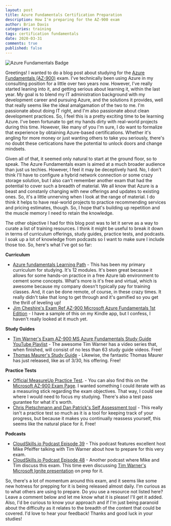 ```yaml
---
layout: post
title: Azure Fundamentals Certification Preparation
description: How I'm preparing for the AZ-900 exam
author: Brian Davis
categories: training
tags: certification fundamentals
date: 2020-03-31
comments: true
published: false
---
```


![Azure Fundamentals Badge](https://www.youracclaim.com/badges/031ee28d-1ab7-4d39-b2f8-7dee7554e72f/public_url)

Greetings!  I wanted to do a blog post about studying for the [Azure Fundamentals (AZ-900)](https://docs.microsoft.com/en-us/learn/certifications/exams/az-900#certification-exams) exam.  I've technically been using Azure in my consulting position for a little over two years now.  However, I've really started leaning into it, and getting serious about learning it, within the last year.  My goal is to blend my IT administration background with my development career and pursuing Azure, and the solutions it provides, well that really seems like the ideal amalgamation of the two to me.  I'm passionate about doing IT right, and I'm also passionate about clean development practices.  So, I feel this is a pretty exciting time to be learning Azure.  I've been fortunate to get my hands dirty with real-world projects during this time.  However, like many of you I'm sure, I do want to formalize that experience by obtaining Azure-based certifications.  Whether it's angling for more money or just wanting others to take you seriously, there's no doubt these certications have the potential to unlock doors and change mindsets.

Given all of that, it seemed only natural to start at the ground floor, so to speak.  The Azure Fundamentals exam is aimed at a much broader audience than just us techies.  However, I feel it may be deceptively hard.  No, I don't think I'll have to configure a hybrid network connection or some crazy storage solution, but I also can't remember another exam that had the potential to cover such a breadth of material.  We all know that Azure is a beast and constanly changing with new offerings and updates to existing ones.  So, it's a little unnerving when I look at the range of material.  I do think it helps to have real-world projects to practice recommending services and pricing estimates, though.  So, I hope that's building up repetition and the muscle memory I need to retain the knowledge.

The other objective I had for this blog post was to let it serve as a way to curate a list of training resources.  I think it might be useful to break it down in terms of curriculum offerings, study guides, practice tests, and podcasts.  I soak up a lot of knowledge from podcasts so I want to make sure I include those too.  So, here's what I've got so far:

**Curriculum**
   - [Azure fundamentals Learning Path](https://docs.microsoft.com/learn/paths/azure-fundamentals/) - This has been my primary curriculum for studying.  It's 12 modules. It's been great because it allows for some hands-on practice in a free Azure lab environment to cement some concepts.  What's more is it's free and virtual, which is awesome because my company doesn't typically pay for training classes.  And, it can be done remote, of course, in these crazy times.  It really didn't take that long to get through and it's gamified so you get the thrill of leveling up!  
   - [Jim Cheshire's Exam Ref AZ-900 Microsoft Azure Fundamentals 1st Edition](https://www.amazon.com/Exam-AZ-900-Microsoft-Azure-Fundamentals/dp/0135732182) - I have a sample of this on my Kindle app, but I confess, I haven't really looked at it much yet.
   
**Study Guides**
   - [Tim Warner's Exam AZ-900 MS Azure Fundamentals Study Guide YouTube Playlist](https://www.youtube.com/watch?v=HfZ1kgHlrfg&list=PLYGZ9Q0oTOHfsI-3IAhvyc09ssPDfoePv) - The awesome Tim Warner has a video series that, when finished, will consist of no less than 63 study guide videos.  Free!
   - [Thomas Maurer's Study Guide](https://www.thomasmaurer.ch/2020/03/az-900-study-guide-microsoft-azure-fundamentals-2020/) - Likewise, the fantastic Thomas Maurer has just released, like as of 3/30, his offering.  Free!
   
**Practice Tests**
   - [Official MeasureUp Practice Test](https://www.mindhub.com/az-900-microsoft-azure-fundamentals-microsoft-official-practice-test/p/MU-AZ-900?utm_source=microsoft&utm_medium=certpage&utm_campaign=msofficialpractice). - You can also find this on the [Microsoft AZ-900 Exam Page](https://docs.microsoft.com/en-us/learn/certifications/exams/az-900).  I wanted something I could iterate with as a measuring stick regarding the exam objectives. That way, I could see where I would need to focus my studying.  There's also a test pass gurantee for what it's worth.
   - [Chris Pietschmann and Dan Patrick's Self Assessment tool](https://github.com/Build5Nines/exam-assessments/blob/master/Assessments/Exam-Msft-AZ-900-Self-Assessment-Build5Nines.xlsx?raw=1) - This really isn't a practice test so much as it is a tool for keeping track of your progress, but because it makes you continually reassess yourself, this seems like the natural place for it.  Free!
   
**Podcasts**
 - [CloudSkills.io Podcast Episode 39](https://cloudskills.fm/039) - This podcast features excellent host Mike Pfeiffer talking with Tim Warner about how to prepare for this very exam.
 - [CloudSkills.io Podcast Episode 48](https://cloudskills.fm/048) - Another podcast where Mike and Tim discuss this exam.  This time even discussing [Tim Warner's Microsoft Ignite presentation](https://myignite.techcommunity.microsoft.com/sessions/78630) on prep for it.

So, there's a lot of momentum around this exam, and it seems like some new hotness for prepping for it is being released almost daily.  I'm curious as to what others are using to prepare.  Do you use a resource not listed here?  Leave a comment below and let me know what it is please!  I'll get it added.  Also, I'd be curious to know your approach and if I'm just being paranoid about the difficulty as it relates to the breadth of the content that could be covered.  I'd love to hear your feedback!  Thanks and good luck in your studies! 
